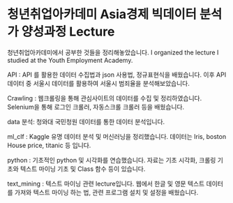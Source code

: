 # 청년취업아카데미 Asia경제 빅데이터 분석가 양성과정 Lecture

청년취업아카데미에서 공부한 것들을 정리해놓았습니다.
I organized the lecture I studied at the Youth Employment Academy.

API :
API 를 활용한 데이터 수집법과 json 사용법, 정규표현식을 배웠습니다.
이후 API 데이터 중 서울시 데이터를 활용하여 서울시 범죄율을 분석해보았습니다.

Crawling :
웹크롤링을 통해 관심사이트의 데이터를 수집 및 정리하였습니다.
Selenium을 통해 로그인 크롤러, 자동스크롤 크롤러 등을 배웠습니다.

data 분석:
청와대 국민청원 데이터를 통한 데이터 분석입니다.

ml_clf :
Kaggle 유명 데이터 분석 및 머신러닝을 정리했습니다.
데이터는 Iris, boston House price, titanic 등 입니다.

python :
기초적인 python 및 시각화를 연습했습니다.
자료는 기초 시각화, 크롤링 기초와 텍스트 마이닝 기초 및 Class 함수 등이 있습니다.

text_mining :
텍스트 마이닝 관련 lecture입니다.
웹에서 한글 및 영문 텍스트 데이터를 가져와 텍스트 마이닝 하는 법,
관련 프로그램 설치 및 설정을 배웠습니다.
